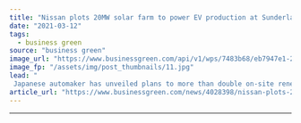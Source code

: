```yaml
---
title: "Nissan plots 20MW solar farm to power EV production at Sunderland plant"
date: "2021-03-12"
tags: 
  - business green
source: "business green"
image_url: "https://www.businessgreen.com/api/v1/wps/7483b68/eb7947e1-2e66-4d97-beb8-853cda28490e/4/NMUK-renewables-2-185x114.jpg"
image_fp: "/assets/img/post_thumbnails/11.jpg"
lead: "
 Japanese automaker has unveiled plans to more than double on-site renewables capacity at its flagship plant in North-East England ..."
article_url: "https://www.businessgreen.com/news/4028398/nissan-plots-20mw-solar-farm-power-ev-production-sunderland-plant"
---
```


---

